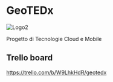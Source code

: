 # GeoTEDx
![Logo2](https://github.com/TurnTheBait/GeoTEDx/assets/105780762/1bdb4889-c75c-499d-819e-a938f2d647d5)

Progetto di Tecnologie Cloud e Mobile

## Trello board
https://trello.com/b/W9LhkHdR/geotedx
